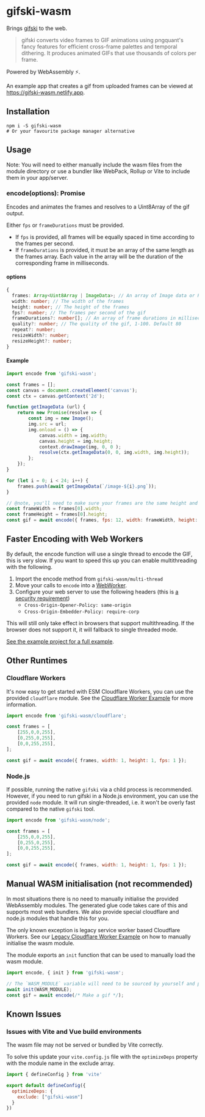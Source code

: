 # gifski-wasm

Brings [gifski](https://github.com/ImageOptim/gifski) to the web. 

> gifski converts video frames to GIF animations using pngquant's fancy features for efficient cross-frame palettes and temporal dithering. It produces animated GIFs that use thousands of colors per frame.

Powered by WebAssembly ⚡️.

An example app that creates a gif from uploaded frames can be viewed at https://gifski-wasm.netlify.app.

## Installation

```shell
npm i -S gifski-wasm
# Or your favourite package manager alternative
```

## Usage

Note: You will need to either manually include the wasm files from the module directory or use a bundler like WebPack, Rollup or Vite to include them in your app/server.

### encode(options): Promise<ArrayBuffer>

Encodes and animates the frames and resolves to a Uint8Array of the gif output.

Either `fps` or `frameDurations` must be provided.
- If `fps` is provided, all frames will be equally spaced in time according to the frames per second.
- If `frameDurations` is provided, it must be an array of the same length as the frames array. Each value in the array will be the duration of the corresponding frame in milliseconds.

#### options
```typescript
{
  frames: Array<Uint8Array | ImageData>; // An array of Image data or RBGA data to encode
  width: number; // The width of the frames
  height: number; // The height of the frames
  fps?: number; // The frames per second of the gif
  frameDurations?: number[]; // An array of frame durations in milliseconds
  quality?: number; // The quality of the gif, 1-100. Default 80
  repeat?: number;
  resizeWidth?: number;
  resizeHeight?: number;
}
```

#### Example
```js
import encode from 'gifski-wasm';

const frames = [];
const canvas = document.createElement('canvas');
const ctx = canvas.getContext('2d');

function getImageData (url) {
    return new Promise(resolve => {
        const img = new Image();
        img.src = url;
        img.onload = () => {
            canvas.width = img.width;
            canvas.height = img.height;
            context.drawImage(img, 0, 0 );
            resolve(ctx.getImageData(0, 0, img.width, img.height));
        };
    });
}

for (let i = 0; i < 24; i++) {
    frames.push(await getImageData(`/image-${i}.png`));
}

// @note, you'll need to make sure your frames are the same height and width
const frameWidth = frames[0].width;
const frameHeight = frames[0].height;
const gif = await encode({ frames, fps: 12, width: frameWidth, height: frameHeight });
```

## Faster Encoding with Web Workers

By default, the encode function will use a single thread to encode the GIF, this is very slow. If you want to speed this up you can enable multithreading with the following.

1. Import the encode method from `gifski-wasm/multi-thread`
1. Move your calls to `encode` into a [WebWorker](https://developer.mozilla.org/en-US/docs/Web/API/Web_Workers_API/Using_web_workers).
1. Configure your web server to use the following headers (this is [a security requirement](https://developer.mozilla.org/en-US/docs/Web/JavaScript/Reference/Global_Objects/SharedArrayBuffer#security_requirements))
    - `Cross-Origin-Opener-Policy: same-origin`
    - `Cross-Origin-Embedder-Policy: require-corp`

This will still only take effect in browsers that support multithreading. If the browser does not support it, it will fallback to single threaded mode.

[See the example project for a full example](/examples/simple-gif-creator/).

## Other Runtimes

### Cloudflare Workers

It's now easy to get started with ESM Cloudflare Workers, you can use the provided `cloudflare` module. See the [Cloudflare Worker Example](/examples/cloudflare-worker-esm-format) for more information.

```js
import encode from 'gifski-wasm/cloudflare';

const frames = [
    [255,0,0,255],
    [0,255,0,255],
    [0,0,255,255],
];

const gif = await encode({ frames, width: 1, height: 1, fps: 1 });
```

### Node.js

If possible, running the native `gifski` via a child process is recommended. However, if you need to run gifski in a Node.js environment, you can use the provided `node` module. It will run single-threaded, i.e. it won't be overly fast compared to the native `gifski` tool.

```js
import encode from 'gifski-wasm/node';

const frames = [
    [255,0,0,255],
    [0,255,0,255],
    [0,0,255,255],
];

const gif = await encode({ frames, width: 1, height: 1, fps: 1 });
```

## Manual WASM initialisation (not recommended)

In most situations there is no need to manually initialise the provided WebAssembly modules.
The generated glue code takes care of this and supports most web bundlers. We also provide special cloudflare and node.js modules that handle this for you.

The only known exception is legacy service worker based Cloudflare Workers. See our [Legacy Cloudflare Worker Example](/examples/cloudflare-worker-legacy/README.md) on how to manually initialise the wasm module.

The module exports an `init` function that can be used to manually load the wasm module.

```js
import encode, { init } from 'gifski-wasm';

// The `WASM_MODULE` variable will need to be sourced by yourself and passed as an ArrayBuffer.
await init(WASM_MODULE); 
const gif = await encode(/* Make a gif */);
```

## Known Issues

### Issues with Vite and Vue build environments

The wasm file may not be served or bundled by Vite correctly.

To solve this update your `vite.config.js` file with the `optimizeDeps` property with the module name in the exclude array.

```js
import { defineConfig } from 'vite'

export default defineConfig({
  optimizeDeps: {
    exclude: ["gifski-wasm"]
  }
})
```

